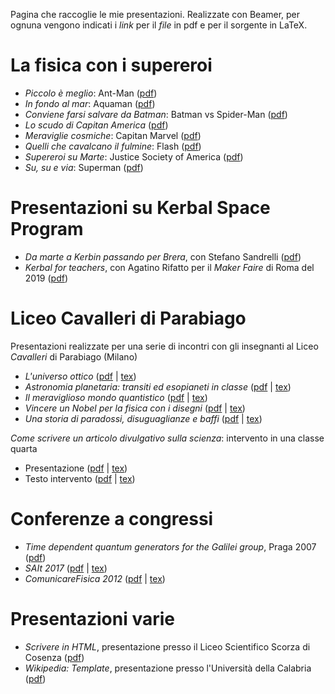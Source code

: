 Pagina che raccoglie le mie presentazioni. Realizzate con Beamer, per ognuna vengono indicati i *link* per il *file* in pdf e per il sorgente in LaTeX.

# La fisica con i supereroi

* *Piccolo è meglio*: Ant-Man ([pdf](https://github.com/ulaulaman/presentazioni/blob/master/supereroi/ant-man.pdf))
* *In fondo al mar*: Aquaman ([pdf](https://github.com/ulaulaman/presentazioni/blob/master/supereroi/aquaman.pdf))
* *Conviene farsi salvare da Batman*: Batman vs Spider-Man ([pdf](https://github.com/ulaulaman/presentazioni/blob/master/supereroi/batman_spiderman.pdf))
* *Lo scudo di Capitan America* ([pdf](https://github.com/ulaulaman/presentazioni/blob/master/supereroi/cap_america.pdf))
* *Meraviglie cosmiche*: Capitan Marvel ([pdf](https://github.com/ulaulaman/presentazioni/blob/master/supereroi/cap_marvel.pdf))
* *Quelli che cavalcano il fulmine*: Flash ([pdf](https://github.com/ulaulaman/presentazioni/blob/master/supereroi/flash.pdf))
* *Supereroi su Marte*: Justice Society of America ([pdf](https://github.com/ulaulaman/presentazioni/blob/master/supereroi/jsa_marte.pdf))
* *Su, su e via*: Superman ([pdf](https://github.com/ulaulaman/presentazioni/blob/master/supereroi/superman.pdf))

# Presentazioni su Kerbal Space Program

* *Da marte a Kerbin passando per Brera*, con Stefano Sandrelli ([pdf](https://github.com/ulaulaman/presentazioni/blob/master/kerbal/intro_kerbal.pdf))
* *Kerbal for teachers*, con Agatino Rifatto per il *Maker Faire* di Roma del 2019 ([pdf](https://github.com/ulaulaman/presentazioni/blob/master/kerbal/kerbal_roma.pdf))

# Liceo Cavalleri di Parabiago

Presentazioni realizzate per una serie di incontri con gli insegnanti al Liceo *Cavalleri* di Parabiago (Milano)

* *L'universo ottico* ([pdf](https://github.com/ulaulaman/presentazioni/blob/master/parabiago/pdf/universo_ottico.pdf) | [tex](https://github.com/ulaulaman/presentazioni/blob/master/parabiago/universo_ottico.tex))
* *Astronomia planetaria: transiti ed esopianeti in classe* ([pdf](https://github.com/ulaulaman/presentazioni/blob/master/parabiago/pdf/transito.pdf) | [tex](https://github.com/ulaulaman/presentazioni/blob/master/parabiago/transito.tex))
* *Il meraviglioso mondo quantistico* ([pdf](https://github.com/ulaulaman/presentazioni/blob/master/parabiago/pdf/mondo_quantistico.pdf) | [tex](https://github.com/ulaulaman/presentazioni/blob/master/parabiago/mondo_quantistico.tex))
* *Vincere un Nobel per la fisica con i disegni* ([pdf](https://github.com/ulaulaman/presentazioni/blob/master/parabiago/pdf/feynman.pdf) | [tex](https://github.com/ulaulaman/presentazioni/blob/master/parabiago/feynman.tex))
* *Una storia di paradossi, disuguaglianze e baffi* ([pdf](https://github.com/ulaulaman/presentazioni/blob/master/parabiago/pdf/paradossi_disuguaglianze.pdf) | [tex](https://github.com/ulaulaman/presentazioni/blob/master/parabiago/paradossi_disuguaglianze.tex))

*Come scrivere un articolo divulgativo sulla scienza*: intervento in una classe quarta
* Presentazione ([pdf](https://github.com/ulaulaman/presentazioni/blob/master/parabiago/pdf/parabiago_IFS.pdf) | [tex](https://github.com/ulaulaman/presentazioni/blob/master/parabiago/parabiago_IFS.tex))
* Testo intervento ([pdf](https://github.com/ulaulaman/presentazioni/blob/master/parabiago/pdf/parabiago_IFS-articolo.pdf) | [tex](https://github.com/ulaulaman/presentazioni/blob/master/parabiago/parabiago_IFS-articolo.tex))

# Conferenze a congressi

* *Time dependent quantum generators for the Galilei group*, Praga 2007 ([pdf](https://github.com/ulaulaman/presentazioni/blob/master/conferenze/pdf/extensionGF.pdf))
* *SAIt 2017* ([pdf](https://github.com/ulaulaman/presentazioni/blob/master/conferenze/pdf/SAIt2017-filippelli_barbalini.pdf) | [tex](https://github.com/ulaulaman/presentazioni/blob/master/conferenze/comunicarefisica2012.tex))
* *ComunicareFisica 2012* ([pdf](https://github.com/ulaulaman/presentazioni/blob/master/conferenze/pdf/comunicarefisica2012.pdf) | [tex](https://github.com/ulaulaman/presentazioni/blob/master/conferenze/SAIt2017.tex))

# Presentazioni varie

* *Scrivere in HTML*, presentazione presso il Liceo Scientifico Scorza di Cosenza ([pdf](https://github.com/ulaulaman/presentazioni/blob/master/conferenze/pdf/html.pdf))
* *Wikipedia: Template*, presentazione presso l'Università della Calabria ([pdf](https://github.com/ulaulaman/presentazioni/blob/master/conferenze/pdf/wikiT.pdf))